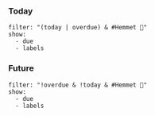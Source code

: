 
### Today
```todoist
filter: "(today | overdue) & #Hemmet 🏡"
show:
  - due
  - labels
```

### Future
```todoist
filter: "!overdue & !today & #Hemmet 🏡"
show:
  - due
  - labels
```
